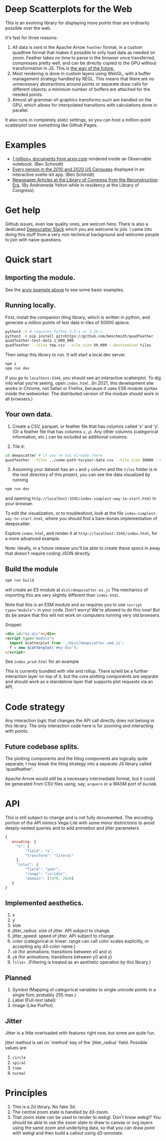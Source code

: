 # Deep Scatterplots for the Web

This is an evolving library for displaying more points than are ordinarily possible over the web.

It's fast for three reasons:

1. All data is sent in the Apache Arrow `feather` format, in a
   custom quadtree format that makes it possible to only load
   data as needed on zoom. Feather takes no time to parse in the browser
   once transferred, compresses pretty well, and can be directly copied to the GPU without
   transformation in JS. This is [the way of the future.](https://benschmidt.org/post/2020-01-15/2020-01-15-webgpu/)
2. Most rendering is done in custom layers using WebGL, with a
   buffer management strategy handled by REGL. This means that
   there are no unnecessary abstractions around points or separate draw calls
   for different objects; a minimum number of buffers are attached for the
   needed points.
3. Almost all grammar-of-graphics transforms such are handled on the GPU,
   which allows for interpolated transitions with calculations
   done in parallel.

It also runs in completely static settings, so you can host a million-point scatterplot over something like Github Pages.

# Examples

- [1 million+ documents from arxiv.com](https://observablehq.com/@bmschmidt/arxiv) rendered inside an Observable notebook. (Ben Schmidt)
- [Every person in the 2010 and 2020 US Censuses](https://all-of-us.benschmidt.org) displayed in an interactive svelte-kit app. (Ben Schmidt)
- [Newspaper Articles at the Library of Congress from the Reconstruction Era](https://situating.us/explore). (By Andromeda Yelton while in residency at the Library of Congress).

# Get help

Github issues, even low quality ones, are welcom here. There is also a dedicated [Deepscatter Slack](https://join.slack.com/t/deepscatter/shared_invite/zt-17kbudjhj-zVzt26zddEpSyACe2E71Fw) which you are welcome to join.
I came into doing this stuff from a very non-technical background and welcome people to join with naive questions.

# Quick start

## Importing the module.

See the [arxiv example above](https://observablehq.com/@bmschmidt/arxiv) to see some basic examples.

## Running locally.

First, install the companion tiling library, which is written in python,
and generate a million points of test data in tiles of 50000 apiece.

```sh
python3 -V # requires Python 3.9.x or 3.10.x
python3 -m pip install git+https://github.com/bmschmidt/quadfeather
quadfeather-test-data 1_000_000
quadfeather --files tmp.csv --tile_size 50_000 --destination tiles
```

Then setup this library to run. It will start a local dev server.

```sh
npm i
npm run dev
```

If you go to `localhost:3344`, you should see an interactive scatterplot. To dig into what you're seeing, open `index.html`.
(In 2021, this development site works in Chrome, not Safari or Firefox, because it uses ES6 module syntax inside the webworker. The distributed version of
the module should work in all browsers.)

## Your own data.

1. Create a CSV, parquet, or feather file that has columns called 'x' and 'y'. (Or a feather file that has columns `x`, `y`). Any other columns (categorical information, etc.) can be included as additional columns.

2. Tile it:

```sh
cd deepscatter # if you're not already there
quadfeather --files ../some-path-to/your-data.csv --tile_size 50000 --destination tiles
```

3. Assuming your dataset has an `x` and `y` column and the `tiles` folder is in the root directory of this project, you can see the data visualized by running

```sh
npm run dev
```

and opening `http://localhost:3345/index-simplest-way-to-start.html` in your browser.

To edit the visualization, or to troubleshoot, look at the file `index-simplest-way-to-start.html`, where you should find a bare-bones implementation of deepscatter.

Explore `index.html`, and render it at `http://localhost:3345/index.html`, for a more advanced example.

Note: Ideally, in a future release you'll be able to create these specs in away that doesn't require coding JSON directly.

## Build the module

```sh
npm run build
```

will create an ES module at `dist/deepscatter.es.js` The mechanics of
importing this are very slightly different than `index.html`.

Note that this is an ESM module and so requires you to use `<script type="module">` in your code.
Don't worry! We're allowed to
do this now! But do be aware that this will not work on computers running very old browsers.

Snippet:

```html
<div id="my-div"></div>
<script type="module">
  import Scatterplot from './dist/deepscatter.umd.js';
  f = new Scatterplot('#my-div');
</script>
```

See `index_prod.html` for an example

This is currently bundled with vite and rollup. There is/will be a further interaction layer on
top of it, but the core plotting components are separate and should work as a standalone layer that supports
plot requests via an API.

# Code strategy

Any interaction logic that changes the API call directly does not belong in this library. The only
interaction code here is for zooming and interacting with points.

## Future codebase splits.

The plotting components and the tiling components are logically quite separate; I may break
the tiling strategy into a separate JS library called 'quadfeather'.

Apache Arrow would still be a necessary intermediate format, but it could be generated from CSV files
using, say, `arquero` or a WASM port of `DuckDB`.

# API

This is still subject to change and is not fully documented. The encoding portion of the API mimics Vega-Lite with some minor distinctions to avoid deeply-nested queries and to add animation and jitter parameters.

```js
{
   encoding: {
     "x": {
         "field": "x",
         "transform": "literal"
     },
     "color": {
         "field": "year",
         "range": "viridis",
         "domain": [1970, 2020]
   }
}

```

## Implemented aesthetics.

1. x
2. y
3. size
4. jitter_radius: size of jitter. API subject to change.
5. jitter_speed: speed of jitter. API subject to change.
6. color (categorical or linear: range can call color scales explicitly, or accepting any d3-color name.)
7. `x0` (for animations; transitions between x0 and x)
8. `y0` (for animations; transitions between y0 and y)
9. `filter`. (Filtering is treated as an aesthetic operation by this library.)

## Planned

1. Symbol (Mapping of categorical variables to single unicode points in a single font; probably 255 max.)
2. Label (Full-text label)
3. Image (Like PixPlot)

## Jitter

Jitter is a little overloaded with features right now, but some are quite fun.

jitter method is set on 'method' key of the 'jitter_radius' field. Possible values are:

1. `circle`
2. `spiral`
3. `time`
4. `normal`

# Principles

1. This is a 2d library. No fake 3d.
2. The central zoom state is handled by d3-zoom.
3. That zoom state can be used to render to webgl. Don't know webgl? You
   should be able to use the zoom state to draw to canvas or svg layers using the
   same zoom and underlying data, so that you can draw point with webgl
   and then build a callout using d3-annotate.
